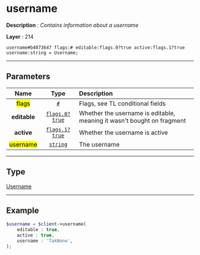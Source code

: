 # username

**Description** : *Contains information about a username*

**Layer** : 214

```tl
username#b4073647 flags:# editable:flags.0?true active:flags.1?true username:string = Username;
```

---

## Parameters

| Name | Type | Description |
| :---: | :---: | :--- |
| <mark>flags</mark> | [`#`](type/#) | Flags, see TL conditional fields |
| **editable** | [`flags.0?true`](type/true) | Whether the username is editable, meaning it wasn't bought on fragment |
| **active** | [`flags.1?true`](type/true) | Whether the username is active |
| <mark>username</mark> | [`string`](type/string) | The username |

---

## Type

[Username](type/Username)

---

## Example

```php
$username = $client->username(
	editable : true,
	active : true,
	username : 'TakNone',
);
```